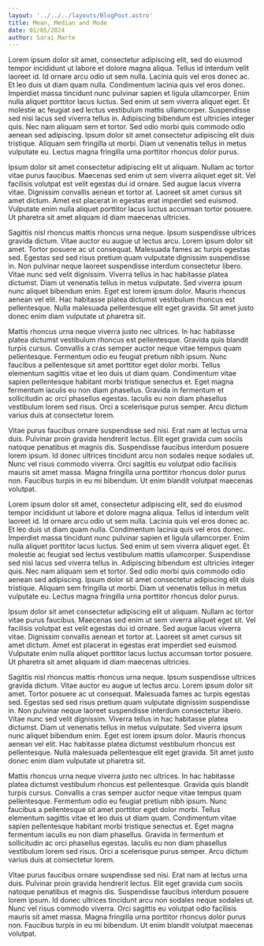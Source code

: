 ```yaml
---
layout: '../../../layouts/BlogPost.astro'
title: Mean, Median and Mode
date: 01/05/2024
author: Sarai Marte
---
```


Lorem ipsum dolor sit amet, consectetur adipiscing elit, sed do eiusmod tempor incididunt ut labore et dolore magna aliqua. Tellus id interdum velit laoreet id. Id ornare arcu odio ut sem nulla. Lacinia quis vel eros donec ac. Et leo duis ut diam quam nulla. Condimentum lacinia quis vel eros donec. Imperdiet massa tincidunt nunc pulvinar sapien et ligula ullamcorper. Enim nulla aliquet porttitor lacus luctus. Sed enim ut sem viverra aliquet eget. Et molestie ac feugiat sed lectus vestibulum mattis ullamcorper. Suspendisse sed nisi lacus sed viverra tellus in. Adipiscing bibendum est ultricies integer quis. Nec nam aliquam sem et tortor. Sed odio morbi quis commodo odio aenean sed adipiscing. Ipsum dolor sit amet consectetur adipiscing elit duis tristique. Aliquam sem fringilla ut morbi. Diam ut venenatis tellus in metus vulputate eu. Lectus magna fringilla urna porttitor rhoncus dolor purus.

Ipsum dolor sit amet consectetur adipiscing elit ut aliquam. Nullam ac tortor vitae purus faucibus. Maecenas sed enim ut sem viverra aliquet eget sit. Vel facilisis volutpat est velit egestas dui id ornare. Sed augue lacus viverra vitae. Dignissim convallis aenean et tortor at. Laoreet sit amet cursus sit amet dictum. Amet est placerat in egestas erat imperdiet sed euismod. Vulputate enim nulla aliquet porttitor lacus luctus accumsan tortor posuere. Ut pharetra sit amet aliquam id diam maecenas ultricies.

Sagittis nisl rhoncus mattis rhoncus urna neque. Ipsum suspendisse ultrices gravida dictum. Vitae auctor eu augue ut lectus arcu. Lorem ipsum dolor sit amet. Tortor posuere ac ut consequat. Malesuada fames ac turpis egestas sed. Egestas sed sed risus pretium quam vulputate dignissim suspendisse in. Non pulvinar neque laoreet suspendisse interdum consectetur libero. Vitae nunc sed velit dignissim. Viverra tellus in hac habitasse platea dictumst. Diam ut venenatis tellus in metus vulputate. Sed viverra ipsum nunc aliquet bibendum enim. Eget est lorem ipsum dolor. Mauris rhoncus aenean vel elit. Hac habitasse platea dictumst vestibulum rhoncus est pellentesque. Nulla malesuada pellentesque elit eget gravida. Sit amet justo donec enim diam vulputate ut pharetra sit.

Mattis rhoncus urna neque viverra justo nec ultrices. In hac habitasse platea dictumst vestibulum rhoncus est pellentesque. Gravida quis blandit turpis cursus. Convallis a cras semper auctor neque vitae tempus quam pellentesque. Fermentum odio eu feugiat pretium nibh ipsum. Nunc faucibus a pellentesque sit amet porttitor eget dolor morbi. Tellus elementum sagittis vitae et leo duis ut diam quam. Condimentum vitae sapien pellentesque habitant morbi tristique senectus et. Eget magna fermentum iaculis eu non diam phasellus. Gravida in fermentum et sollicitudin ac orci phasellus egestas. Iaculis eu non diam phasellus vestibulum lorem sed risus. Orci a scelerisque purus semper. Arcu dictum varius duis at consectetur lorem.

Vitae purus faucibus ornare suspendisse sed nisi. Erat nam at lectus urna duis. Pulvinar proin gravida hendrerit lectus. Elit eget gravida cum sociis natoque penatibus et magnis dis. Suspendisse faucibus interdum posuere lorem ipsum. Id donec ultrices tincidunt arcu non sodales neque sodales ut. Nunc vel risus commodo viverra. Orci sagittis eu volutpat odio facilisis mauris sit amet massa. Magna fringilla urna porttitor rhoncus dolor purus non. Faucibus turpis in eu mi bibendum. Ut enim blandit volutpat maecenas volutpat.

Lorem ipsum dolor sit amet, consectetur adipiscing elit, sed do eiusmod tempor incididunt ut labore et dolore magna aliqua. Tellus id interdum velit laoreet id. Id ornare arcu odio ut sem nulla. Lacinia quis vel eros donec ac. Et leo duis ut diam quam nulla. Condimentum lacinia quis vel eros donec. Imperdiet massa tincidunt nunc pulvinar sapien et ligula ullamcorper. Enim nulla aliquet porttitor lacus luctus. Sed enim ut sem viverra aliquet eget. Et molestie ac feugiat sed lectus vestibulum mattis ullamcorper. Suspendisse sed nisi lacus sed viverra tellus in. Adipiscing bibendum est ultricies integer quis. Nec nam aliquam sem et tortor. Sed odio morbi quis commodo odio aenean sed adipiscing. Ipsum dolor sit amet consectetur adipiscing elit duis tristique. Aliquam sem fringilla ut morbi. Diam ut venenatis tellus in metus vulputate eu. Lectus magna fringilla urna porttitor rhoncus dolor purus.

Ipsum dolor sit amet consectetur adipiscing elit ut aliquam. Nullam ac tortor vitae purus faucibus. Maecenas sed enim ut sem viverra aliquet eget sit. Vel facilisis volutpat est velit egestas dui id ornare. Sed augue lacus viverra vitae. Dignissim convallis aenean et tortor at. Laoreet sit amet cursus sit amet dictum. Amet est placerat in egestas erat imperdiet sed euismod. Vulputate enim nulla aliquet porttitor lacus luctus accumsan tortor posuere. Ut pharetra sit amet aliquam id diam maecenas ultricies.

Sagittis nisl rhoncus mattis rhoncus urna neque. Ipsum suspendisse ultrices gravida dictum. Vitae auctor eu augue ut lectus arcu. Lorem ipsum dolor sit amet. Tortor posuere ac ut consequat. Malesuada fames ac turpis egestas sed. Egestas sed sed risus pretium quam vulputate dignissim suspendisse in. Non pulvinar neque laoreet suspendisse interdum consectetur libero. Vitae nunc sed velit dignissim. Viverra tellus in hac habitasse platea dictumst. Diam ut venenatis tellus in metus vulputate. Sed viverra ipsum nunc aliquet bibendum enim. Eget est lorem ipsum dolor. Mauris rhoncus aenean vel elit. Hac habitasse platea dictumst vestibulum rhoncus est pellentesque. Nulla malesuada pellentesque elit eget gravida. Sit amet justo donec enim diam vulputate ut pharetra sit.

Mattis rhoncus urna neque viverra justo nec ultrices. In hac habitasse platea dictumst vestibulum rhoncus est pellentesque. Gravida quis blandit turpis cursus. Convallis a cras semper auctor neque vitae tempus quam pellentesque. Fermentum odio eu feugiat pretium nibh ipsum. Nunc faucibus a pellentesque sit amet porttitor eget dolor morbi. Tellus elementum sagittis vitae et leo duis ut diam quam. Condimentum vitae sapien pellentesque habitant morbi tristique senectus et. Eget magna fermentum iaculis eu non diam phasellus. Gravida in fermentum et sollicitudin ac orci phasellus egestas. Iaculis eu non diam phasellus vestibulum lorem sed risus. Orci a scelerisque purus semper. Arcu dictum varius duis at consectetur lorem.

Vitae purus faucibus ornare suspendisse sed nisi. Erat nam at lectus urna duis. Pulvinar proin gravida hendrerit lectus. Elit eget gravida cum sociis natoque penatibus et magnis dis. Suspendisse faucibus interdum posuere lorem ipsum. Id donec ultrices tincidunt arcu non sodales neque sodales ut. Nunc vel risus commodo viverra. Orci sagittis eu volutpat odio facilisis mauris sit amet massa. Magna fringilla urna porttitor rhoncus dolor purus non. Faucibus turpis in eu mi bibendum. Ut enim blandit volutpat maecenas volutpat.